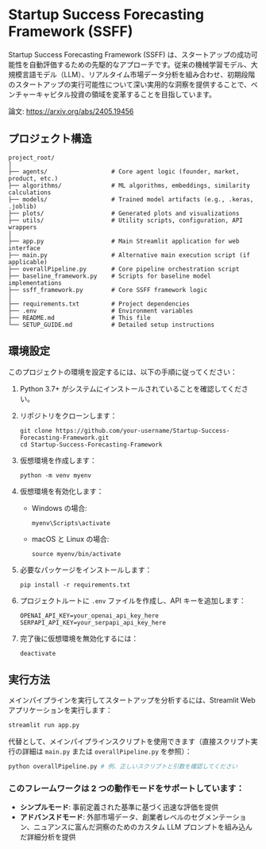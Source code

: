 # Startup Success Forecasting Framework (SSFF)

Startup Success Forecasting Framework (SSFF) は、スタートアップの成功可能性を自動評価するための先駆的なアプローチです。従来の機械学習モデル、大規模言語モデル（LLM）、リアルタイム市場データ分析を組み合わせ、初期段階のスタートアップの実行可能性について深い実用的な洞察を提供することで、ベンチャーキャピタル投資の領域を変革することを目指しています。

論文: https://arxiv.org/abs/2405.19456

## プロジェクト構造

```
project_root/
│
├── agents/                  # Core agent logic (founder, market, product, etc.)
├── algorithms/              # ML algorithms, embeddings, similarity calculations
├── models/                  # Trained model artifacts (e.g., .keras, .joblib)
├── plots/                   # Generated plots and visualizations
├── utils/                   # Utility scripts, configuration, API wrappers
│
├── app.py                   # Main Streamlit application for web interface
├── main.py                  # Alternative main execution script (if applicable)
├── overallPipeline.py       # Core pipeline orchestration script
├── baseline_framework.py    # Scripts for baseline model implementations
├── ssff_framework.py        # Core SSFF framework logic
│
├── requirements.txt         # Project dependencies
├── .env                     # Environment variables
├── README.md                # This file
└── SETUP_GUIDE.md           # Detailed setup instructions
```

## 環境設定

このプロジェクトの環境を設定するには、以下の手順に従ってください：

1. Python 3.7+ がシステムにインストールされていることを確認してください。

2. リポジトリをクローンします：

   ```
   git clone https://github.com/your-username/Startup-Success-Forecasting-Framework.git
   cd Startup-Success-Forecasting-Framework
   ```

3. 仮想環境を作成します：

   ```
   python -m venv myenv
   ```

4. 仮想環境を有効化します：

   - Windows の場合:
     ```
     myenv\Scripts\activate
     ```
   - macOS と Linux の場合:
     ```
     source myenv/bin/activate
     ```

5. 必要なパッケージをインストールします：

   ```
   pip install -r requirements.txt
   ```

6. プロジェクトルートに `.env` ファイルを作成し、API キーを追加します：

   ```
   OPENAI_API_KEY=your_openai_api_key_here
   SERPAPI_API_KEY=your_serpapi_api_key_here
   ```

7. 完了後に仮想環境を無効化するには：
   ```
   deactivate
   ```

## 実行方法

メインパイプラインを実行してスタートアップを分析するには、Streamlit Web アプリケーションを実行します：

```bash
streamlit run app.py
```

代替として、メインパイプラインスクリプトを使用できます（直接スクリプト実行の詳細は `main.py` または `overallPipeline.py` を参照）：

```bash
python overallPipeline.py # 例、正しいスクリプトと引数を確認してください
```

### このフレームワークは 2 つの動作モードをサポートしています：

- **シンプルモード**: 事前定義された基準に基づく迅速な評価を提供
- **アドバンスドモード**: 外部市場データ、創業者レベルのセグメンテーション、ニュアンスに富んだ洞察のためのカスタム LLM プロンプトを組み込んだ詳細分析を提供
